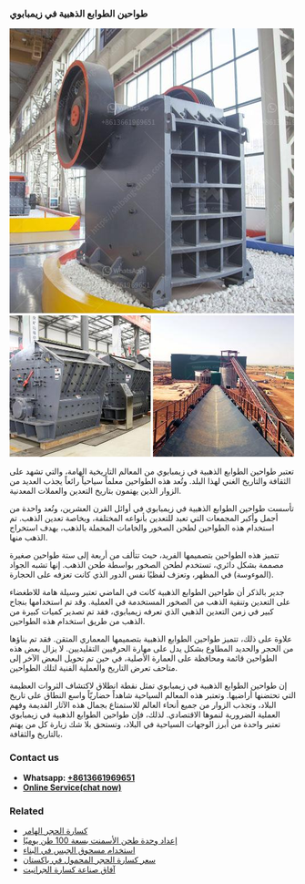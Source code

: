 <h3>طواحين الطوابع الذهبية في زيمبابوي</h3><img src='1701852473.jpg' alt=''><p>تعتبر طواحين الطوابع الذهبية في زيمبابوي من المعالم التاريخية الهامة، والتي تشهد على الثقافة والتاريخ الغني لهذا البلد. وتُعد هذه الطواحين معلماً سياحياً رائعاً يجذب العديد من الزوار الذين يهتمون بتاريخ التعدين والعملات المعدنية.</p><p>تأسست طواحين الطوابع الذهبية في زيمبابوي في أوائل القرن العشرين، وتُعد واحدة من أجمل وأكبر المجمعات التي تعبد للتعدين بأنواعه المختلفة، وبخاصة تعدين الذهب. تم استخدام هذه الطواحين لطحن الصخور والخامات المحملة بالذهب، بهدف استخراج الذهب منها.</p><p>تتميز هذه الطواحين بتصميمها الفريد، حيث تتألف من أربعة إلى ستة طواحين صغيرة مصممة بشكل دائري، تستخدم لطحن الصخور بواسطة طحن الذهب. إنها تشبه الجواد (الموءوسة) في المظهر، وتعزف لفظيًا نفس الدور الذي كانت تعزفه على الحجارة.</p><p>جدير بالذكر أن طواحين الطوابع الذهبية كانت في الماضي تعتبر وسيلة هامة للاطغضاء على التعدين وتنقية الذهب من الصخور المستخدمة في العملية. وقد تم استخدامها بنجاح كبير في زمن التعدين الذهبي الذي تعرفه زيمبابوي، فقد تم تصدير كميات كبيرة من الذهب من طريق استخدام هذه الطواحين.</p><p>علاوة على ذلك، تتميز طواحين الطوابع الذهبية بتصميمها المعماري المتقن. فقد تم بناؤها من الحجر والحديد المطاوع بشكل يدل على مهارة الحرفيين التقليديين. لا يزال بعض هذه الطواحين قائمة ومحافظة على العمارة الأصلية، في حين تم تحويل البعض الآخر إلى متاحف تعرض التاريخ والعملية الفنية لتلك الطواحين.</p><p>إن طواحين الطوابع الذهبية في زيمبابوي تمثل نقطة انطلاق لاكتشاف الثروات العظيمة التي تحتضنها أراضيها. وتعتبر هذه المعالم السياحية شاهداً حضاريّاً واسع النطاق على تاريخ البلاد، وتجذب الزوار من جميع أنحاء العالم للاستمتاع بجمال هذه الآثار القديمة وفهم العملية الضرورية لنموها الاقتصادي. لذلك، فإن طواحين الطوابع الذهبية في زيمبابوي تعتبر واحدة من أبرز الوجهات السياحية في البلاد، وتستحق بلا شك زيارة كل من يهتم بالتاريخ والثقافة.</p><h3>Contact us</h3><ul><li><strong>Whatsapp:&nbsp;<a href="https://wa.me/8613661969651">+8613661969651</a></strong></li><li><a href="https://swt.shibang-china.com/?git&amp;zhl&amp;طواحين الطوابع الذهبية في زيمبابوي"><strong>Online Service(chat now)</strong></a></li></ul><h3>Related</h3><ul><li><a href='كسارة الحجر الهامر.md'>كسارة الحجر الهامر</a></li><li><a href='إعداد وحدة طحن الأسمنت بسعة 100 طن يوميًا.md'>إعداد وحدة طحن الأسمنت بسعة 100 طن يوميًا</a></li><li><a href='استخدام مسحوق الجبس في البناء.md'>استخدام مسحوق الجبس في البناء</a></li><li><a href='سعر كسارة الحجر المحمول في باكستان.md'>سعر كسارة الحجر المحمول في باكستان</a></li><li><a href='آفاق صناعة كسارة الجرانيت.md'>آفاق صناعة كسارة الجرانيت</a></li></ul>